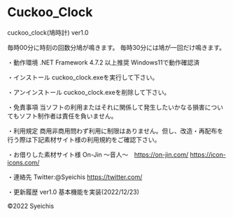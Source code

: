 # Cuckoo_Clock
cuckoo_clock(鳩時計) ver1.0

毎時00分に時刻の回数分鳩が鳴きます。
毎時30分には鳩が一回だけ鳴きます。

・動作環境
.NET Framework 4.7.2 以上推奨
Windows11で動作確認済

・インストール
cuckoo_clock.exeを実行して下さい。

・アンインストール
cuckoo_clock.exeを削除して下さい。

・免責事項
当ソフトの利用またはそれに関係して発生したいかなる損害についてもソフト制作者は責任を負いません。

・利用規定
商用非商用問わず利用に制限はありません。但し、改造・再配布を行う際は下記素材サイト様の利用規約をご確認下さい。

・お借りした素材サイト様
On-Jin ～音人～　https://on-jin.com/
https://icon-icons.com/

・連絡先
Twitter:@Syeichis
https://twitter.com/

・更新履歴
ver1.0
基本機能を実装(2022/12/23)

©2022 Syeichis
